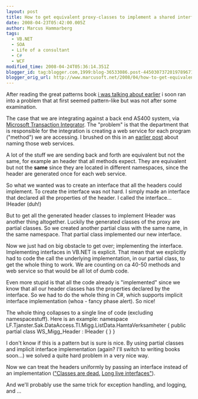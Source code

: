 ```yaml
---
layout: post
title: How to get equivalent proxy-classes to implement a shared interface
date: 2008-04-23T05:42:00.005Z
author: Marcus Hammarberg
tags:
  - VB.NET
  - SOA
  - Life of a consultant
  - C#
  - WCF
modified_time: 2008-04-24T05:36:14.351Z
blogger_id: tag:blogger.com,1999:blog-36533086.post-4450307372019789671
blogger_orig_url: http://www.marcusoft.net/2008/04/how-to-get-equivalent-proxy-classes-to.html
---
```



After reading the great patterns book [i was talking about
earlier](http://marcushammarberg.blogspot.com/2008/04/great-book-head-first-design-patterns.html)
i soon ran into a problem that at first seemed pattern-like but was not
after some examination.

The case that we are integrating against a back end AS400 system, via
[Microsoft Transaction
Integrator](http://www.microsoft.com/technet/archive/transsrv/mtscomti.mspx).
The "problem" is that the department that is responsible for the
integration is creating a web service for each program ("method") we are
accessing. I brushed on this in an [earlier
post](http://marcushammarberg.blogspot.com/2008/04/naming-service-reference-to-get.html)
about naming those web services.

A lot of the stuff we are sending back and forth are equivalent but not
the same, for example an header that all methods expect. They are
equivalent but not the **same** since they are located in different
namespaces, since the header are generated once for each web service.

So what we wanted was to create an interface that all the headers could
implement. To create the interface was not hard. I simply made an
interface that declared all the properties of the header. I called the
interface... IHeader (duh!)

But to get all the generated header classes to implement IHeader was
another thing altogether. Luckily the generated classes of the proxy are
partial classes. So we created another partial class with the same name,
in the same namespace. That partial class implemented our new
interface.

Now we just had on big obstacle to get over; implementing the interface.
Implementing interfaces in VB.NET is explicit. That mean that we
explicitly had to code the call the underlying implementation, in our
partial class, to get the whole thing to work. We are counting on ca
40-50 methods and web service so that would be all lot of dumb code.

Even more stupid is that all the code already is "implemented" since we
know that all our header classes has the properties declared by the
interface. So we had to do the whole thing in C#, which supports
implicit interface implementation (whoa - fancy phase alert). So nice!

The whole thing collapses to a single line of code (excluding
namespacestuff). Here is an example:
   namespace LF.Tjanster.Sak.DataAccess.TI.Migg.ListData.HamtaVerksamheter
    {
        public partial class WS_Migg_Header : IHeader { }
    }

I don't know if this is a pattern but is sure is nice. By using partial
classes and implicit interface implementation (again? I'll switch to
writing books soon...) we solved a quite hard problem in a very nice
way.

Now we can treat the headers uniformly by passing an interface instead
of an implementation (["Classes are dead.](http://www.qi4j.org/) [Long
live
interfaces"](http://www.qi4j.org/images/18.22f90280115a3439d1a80002328/classes-are-dead.gif)).

And we'll probably use the same trick for exception handling, and
logging, and ...
